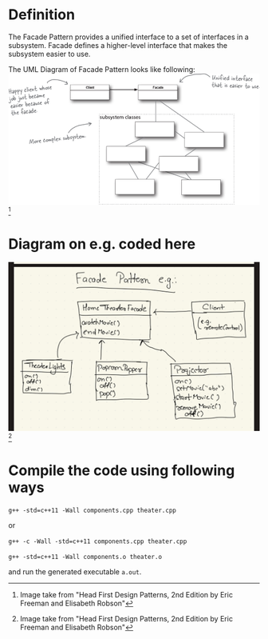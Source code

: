 # Definition
The Facade Pattern provides a unified interface to a set of interfaces in a subsystem. Facade defines a higher-level interface that makes the subsystem easier to use.

The UML Diagram of Facade Pattern looks like following:
![UML Diagram of Facade Pattern](/facade-pattern/facadepattern.png)[^1]

# Diagram on e.g. coded here
![Home Theater](/facade-pattern/hometheater.jpeg)[^1]

# Compile the code using following ways
`g++ -std=c++11 -Wall components.cpp theater.cpp`

or

`g++ -c -Wall -std=c++11 components.cpp theater.cpp`

`g++ -std=c++11 -Wall components.o theater.o`

and run the generated executable `a.out`.


[^1]: Image take from "Head First Design Patterns, 2nd Edition by Eric Freeman and Elisabeth Robson"
